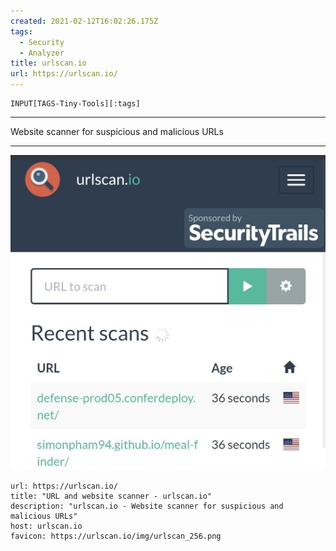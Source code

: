 ```yaml
---
created: 2021-02-12T16:02:26.175Z
tags: 
  - Security
  - Analyzer
title: urlscan.io
url: https://urlscan.io/
---
```

```meta-bind
INPUT[TAGS-Tiny-Tools][:tags]
```

___
Website scanner for suspicious and malicious URLs
___

![](_attachments/urlscan-io.jpg)

```cardlink
url: https://urlscan.io/
title: "URL and website scanner - urlscan.io"
description: "urlscan.io - Website scanner for suspicious and malicious URLs"
host: urlscan.io
favicon: https://urlscan.io/img/urlscan_256.png
```

